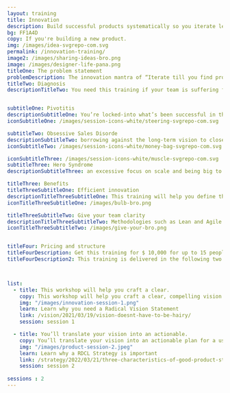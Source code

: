 ```yaml
---
layout: training
title: Innovation
description: Build successful products systematically so you iterate less and achieve more. You only have 2-3 pivots before you run out of money or momentum - this training helps you use them wisely.
bg: FF1A4D
copy: If you're building a new product.
img: /images/idea-svgrepo-com.svg
permalink: /innovation-training/
image2: /images/sharing-ideas-bro.png
image: /images/designer-life-pana.png
titleOne: The problem statement
problemDescription: The innovation mantra of “Iterate till you find product-market fit” leads to an approach that is capital intensive and often demoralizing when you don’t find market success despite several iterations. This training allows you to iterate less and achieve more, giving you and your team a clear, step-by-step process for building successful products.
titleTwo: Diagnosis
descriptionTitleTwo: You need this training if your team is suffering from or at high risk of catching these product diseases


subtitleOne: Pivotitis
descriptionSubtitleOne: You’re locked-into what’s been successful in the past and you’re not getting buy-in for transformation because things don’t seem broken
iconSubtitleOne: /images/session-icons-white/steering-svgrepo-com.svg

subtitleTwo: Obsessive Sales Disorde
descriptionSubtitleTwo: borrowing against the long-term vision to close short-term deals
iconSubtitleTwo: /images/session-icons-white/money-bag-svgrepo-com.svg

iconSubtitleThree: /images/session-icons-white/muscle-svgrepo-com.svg
subtitleThree: Hero Syndrome
descriptionSubtitleThree: an excessive focus on scale and being big to the point of losing sight of the problem you want to solve

titleThree: Benefits
titleThreeSubtitleOne: Efficient innovation
descriptionTitleThreeSubtitleOne: This training will help you define the vision and strategy to drive your iterations. You’ll learn to pivot when you need to without catching Pivotitis and how you can listen to customers without catching Obsessive Sales Disorder.  
iconTitleThreeSubtitleOne: /images/bulb-bro.png

titleThreeSubtitleTwo: Give your team clarity
descriptionTitleThreeSubtitleTwo: Methodologies such as Lean and Agile are the equivalent of a fast car - they give you speed in execution. This training will help you define your destination and navigate to it so that you can make the best use of your fast car. 
iconTitleThreeSubtitleTwo: /images/give-your-bro.png


titleFour: Pricing and structure
titleFourDescription: Get this training for $ 10,000 for up to 15 people for training
titleFourDescription2: This training is delivered in the following two sessions



list:
  - title: This workshop will help you craft a clear.
    copy: This workshop will help you craft a clear, compelling vision. It will help you define the problem you’re setting out to solve, identify why the status quo is unacceptable, and paint a clear picture of the world you want to bring about. You’ll learn how you can use your vision in everyday decision-making to balance progress toward the long-term while managing the reality of short-term business needs. You’ll gain a powerful communication tool to create alignment across your organization. 
    img: "/images/innovation-session-1.png"
    learn: Learn why you need a Radical Vision Statement
    link: /vision/2021/03/19/vision-doesnt-have-to-be-hairy/
    session: session 1

  - title: You’ll translate your vision into an actionable.
    copy: You’ll translate your vision into an actionable plan for a user-centric product by developing a RDCL Strategy that is centered on your user and their pain. You’ll also learn how you can translate your strategy into a set of metrics to measure progress, and how you can integrate Lean and Agile techniques for execution with Radical Product Thinking.  
    img: "/images/product-session-2.jpeg"
    learn: Learn why a RDCL Strategy is important
    link: /strategy/2022/03/21/three-characteristics-of-good-product-strategy/ 
    session: session 2
    
sessions : 2
---
```




